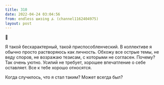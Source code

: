 ```yaml
---
title: 310
date: 2022-04-24 03:04:56
from: endless шизing ⍼ (channel1162404975)
layout: post
---
```


🦎

Я такой бесхарактерный, такой приспособленческий. В коллективе я обычно просто растворяюсь как личность. Обхожу все острые темы, не веду споров, не возражаю тезисам, с которыми не согласен. 
Почему? Так очень уютно. Усилий не требует, хорошее впечатление о себе оставляет. Все к тебе хорошо относятся.

Когда случилось, что я стал таким? Может всегда был?
